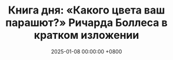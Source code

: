 ---
title: "Книга дня: «Какого цвета ваш парашют?» Ричарда Боллеса в кратком изложении"
description: >-
  «Какого цвета ваш парашют?» (в оригинале What Color Is Your Parachute?) Ричарда Боллеса — это классическое руководство по поиску работы и карьерному планированию, впервые опубликованное в 1970 году и ежегодно обновляемое. Книга помогает читателям определить свои сильные стороны, ценности и профессиональные цели, чтобы найти работу, которая приносит удовлетворение. Боллес предлагает практические советы по составлению резюме, подготовке к собеседованиям и построению сети контактов. Особое внимание уделяется технике «информационного интервью» и исследованию рынка труда. Найдите работу мечты с книгой "Какого цвета ваш парашют?" Ричарда Боллеса! Практичные советы по поиску карьеры и самореализации!
date: 2025-01-08 00:00:00 +0800
categories: [Мышление, Конспекты-книг]
tags:
  [
    какого-цвета-ваш-парашют,
    ричард-боллес,
    карьерный-рост,
    поиск-работы,
    самореализация,
    составление-резюме,
    нетворкинг,
    собеседование,
    смена-карьеры,
    личные-цели,
    баланс-работы-жизни,
    рынок-труда,
    профессиональный-рост
  ]
image: 
alt: Обложка книги "Какого цвета ваш парашют?" Ричарда Боллеса
fallback:
  - 
  - 
---